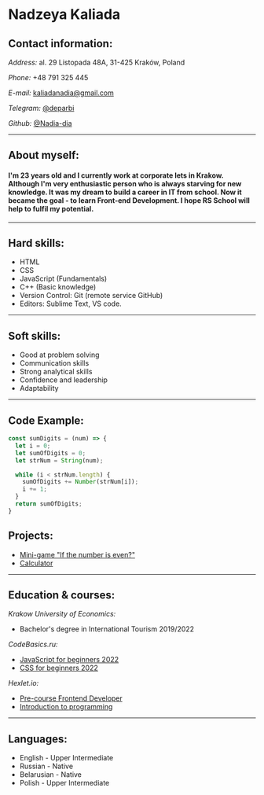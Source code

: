 # **Nadzeya Kaliada**

## **Contact information:**

*Address:* al. 29 Listopada 48A, 31-425 Kraków, Poland

*Phone:* +48 791 325 445

*E-mail:* kaliadanadia@gmail.com

*Telegram:* [@deparbi](https://t.me/deparbi)

*Github:* [@Nadia-dia](https://github.com/Nadia-dia)

*********

## **About myself:**

#### I'm 23 years old and I currently work at corporate lets in Krakow. Although I'm very enthusiastic person who is always starving for new knowledge. It was my dream to build a career in IT from school. Now it became the goal - to learn Front-end Development. I hope RS School will help to fulfil my potential.

**********

## **Hard skills:**

* HTML
* CSS
* JavaScript (Fundamentals)
* C++ (Basic knowledge)
* Version Control: Git (remote service GitHub)
* Editors: Sublime Text, VS code.

**********

## **Soft skills:**

* Good at problem solving
* Communication skills
* Strong analytical skills
* Confidence and leadership
* Adaptability

**********

## **Code Example:**

```javascript
const sumDigits = (num) => {
  let i = 0;
  let sumOfDigits = 0;
  let strNum = String(num);

  while (i < strNum.length) {
    sumOfDigits += Number(strNum[i]); 
    i += 1;
  }
  return sumOfDigits;
}
```

## **Projects:**

- [Mini-game "If the number is even?"](https://codepen.io/Nadiadia/pen/bGMQbzJ)
- [Calculator](https://codepen.io/Nadiadia/pen/MWGZpMq)

**********

## **Education & courses:**

*Krakow University of Economics:*
  - Bachelor's degree in International Tourism 2019/2022  

*CodeBasics.ru:* 
  - [JavaScript for beginners 2022](https://code-basics.com/ru/languages/javascript)
  - [CSS for beginners 2022](https://code-basics.com/ru/languages/css) 

*Hexlet.io:* 
  - [Pre-course Frontend Developer](https://pre.hexlet.io/frontend/?utm_source=hexlet&utm_medium=referral&utm_campaign=base-frontend&utm_term=from_section_pre&roistat_visit=7719883&_gl=1*sssnug*_ga*ODI5NjA1NDMuMTY3OTMzOTQ3NA..*_ga_PM3R85EKHN*MTY3OTMzOTQ3My4xLjEuMTY3OTMzOTY0Ny40Ny4wLjA.#after)
  - [Introduction to programming](https://ru.hexlet.io/courses/introduction_to_programming)

**********

## **Languages:**

* English - Upper Intermediate
* Russian - Native
* Belarusian - Native
* Polish - Upper Intermediate